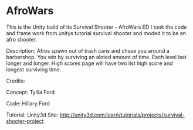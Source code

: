 # AfroWars
This is the Unity build of its Survival Shooter - AfroWars  ED
I took the code and frame work from unitys tutorial survival shooter and moded it to be an afro shooter.

Description: Afros spawn out of trash cans and chase you around a barbershop. You win by surviving an aloted amount of time.
Each level last longer and longer. High scores page will have two list high score and longest surviving time.

Credits: 

Concept: Tylila Ford

Code: Hillary Ford

Tutorial: Unity3d
Site: http://unity3d.com/learn/tutorials/projects/survival-shooter-project
